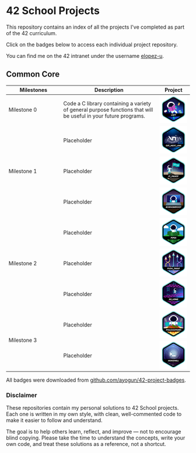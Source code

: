 # 42 School Projects

This repository contains an index of all the projects I've completed as part of the 42 curriculum.

Click on the badges below to access each individual project repository.

You can find me on the 42 intranet under the username [elopez-u](https://profile-v3.intra.42.fr/users/elopez-u).

## Common Core

<table>
  <colgroup>
    <col style="width: 150px;">
  </colgroup>
  <thead>
    <tr>
      <th>Milestones</th>
      <th>Description</th>
      <th>Project</th>
    </tr>
  </thead>
  <tbody>
    <!-- Milestone 0 -->
    <tr>
      <td>Milestone 0 </td>
      <td>Code a C library containing a variety of general purpose functions that will be useful in your future programs.</td>
      <td><a href="https://github.com/3ka1tz/libft"><img src="https://raw.githubusercontent.com/3ka1tz/42-school-projects/main/images/badges/libfte.png"/></a></td>
    </tr>
    <!-- Milestone 1 -->
    <tr>
      <td rowspan="3">Milestone 1</td>
      <td>Placeholder</td>
      <td><a href="https://github.com/3ka1tz/get_next_line"><img src="https://raw.githubusercontent.com/3ka1tz/42-school-projects/main/images/badges/get_next_linee.png"/></a></td> 
    </tr>
    <tr>
      <td>Placeholder</td>
      <td><a href="https://github.com/3ka1tz/ft_printf"><img src="https://raw.githubusercontent.com/3ka1tz/42-school-projects/main/images/badges/ft_printfe.png"/></a></td>
    </tr>
    <tr>
      <td>Placeholder</td>
      <td><a href="https://github.com/3ka1tz/born2beroot"><img src="https://raw.githubusercontent.com/3ka1tz/42-school-projects/main/images/badges/born2beroote.png"/></a></td>
    </tr>
    <!-- Milestone 2 -->
    <tr>
      <td rowspan="3">Milestone 2</td>
      <td>Placeholder</td>
      <td><a href="https://github.com/3ka1tz/pipex"><img src="https://raw.githubusercontent.com/3ka1tz/42-school-projects/main/images/badges/pipexe.png"/></a></td>
    </tr>
    <tr>
      <td>Placeholder</td>
      <td><a href="https://github.com/3ka1tz/push_swap"><img src="https://raw.githubusercontent.com/3ka1tz/42-school-projects/main/images/badges/push_swape.png"/></a></td>
    </tr>
    <tr>
      <td>Placeholder</td>
      <td><a href="https://github.com/3ka1tz/so_long"><img src="https://raw.githubusercontent.com/3ka1tz/42-school-projects/main/images/badges/so_longe.png"/></a></td>
    </tr>
    <!-- Milestone 3 -->
    <tr>
      <td rowspan="2">Milestone 3</td>
      <td>Placeholder</td>
      <td><a href="https://github.com/3ka1tz/philosophers"><img src="https://raw.githubusercontent.com/3ka1tz/42-school-projects/main/images/badges/philosopherse.png"/></a></td>
    </tr>
    <tr>
      <td>Placeholder</td>
      <td><a href="https://github.com/3ka1tz/minishell"><img src="https://raw.githubusercontent.com/3ka1tz/42-school-projects/main/images/badges/minishelle.png"/></a></td>
    </tr>
  </tbody>
</table>

All badges were downloaded from [github.com/ayogun/42-project-badges](https://github.com/ayogun/42-project-badges).

### Disclaimer

These repositories contain my personal solutions to 42 School projects. Each one is written in my own style, with clean, well-commented code to make it easier to follow and understand.

The goal is to help others learn, reflect, and improve — not to encourage blind copying. Please take the time to understand the concepts, write your own code, and treat these solutions as a reference, not a shortcut.
